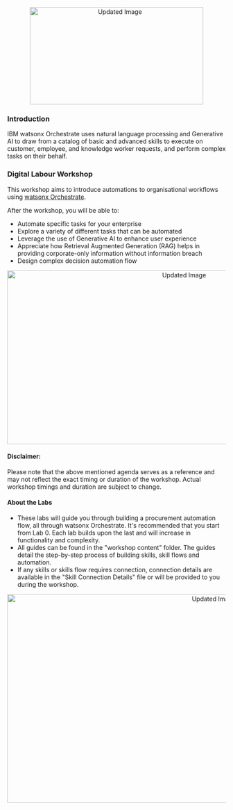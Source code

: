 <div align="center">
  <img src="https://github.com/user-attachments/assets/73d75627-a774-4a00-9338-cc8f471abb89" alt="Updated Image" width="400" height="224">
</div>

### Introduction
IBM watsonx Orchestrate uses natural language processing and Generative AI to draw from a catalog of basic and advanced skills to execute on customer, employee, and knowledge worker requests, and perform complex tasks on their behalf.

### Digital Labour Workshop
This workshop aims to introduce automations to organisational workflows using [watsonx Orchestrate](https://www.ibm.com/products/watsonx-orchestrate).<br>

After the workshop, you will be able to:
- Automate specific tasks for your enterprise
- Explore a variety of different tasks that can be automated
- Leverage the use of Generative AI to enhance user experience
- Appreciate how Retrieval Augmented Generation (RAG) helps in providing corporate-only information without information breach
- Design complex decision automation flow

<div align="center">
  <img src="https://github.com/user-attachments/assets/a396d0d3-c447-45d1-9ce5-8c452eb2c980" alt="Updated Image" style="width:800px; height:400px;">
</div>

#### Disclaimer:
Please note that the above mentioned agenda serves as a reference and may not reflect the exact timing or duration of the workshop.
Actual workshop timings and duration are subject to change.
#### About the Labs
- These labs will guide you through building a procurement automation flow, all through watsonx Orchestrate. It's recommended that you start from Lab 0. Each lab builds upon the last and will increase in functionality and complexity.
- All guides can be found in the "workshop content" folder. The guides detail the step-by-step process of building skills, skill flows and automation.
- If any skills or skills flow requires connection, connection details are available in the "Skill Connection Details" file or will be provided to you during the workshop.

<div align="center">
  <img src="https://github.com/user-attachments/assets/dc08219e-9d26-4127-9a8c-2512ef015655" alt="Updated Image" width="937" height="480">
</div>
